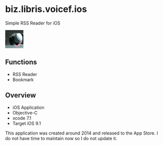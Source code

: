 # biz.libris.voicef.ios
Simple RSS Reader for iOS

![App Icon](https://raw.githubusercontent.com/m1takahashi/biz.libris.voicef.ios/master/voicef/xch/voicef_icon_58.png "App Icon")

## Functions
 * RSS Reader
 * Bookmark

## Overview
 * iOS Application
 * Objective-C
 * xcode 7.1
 * Target iOS 9.1

This application was created around 2014 and released to the App Store. I do not have time to maintain now so I do not update it.
